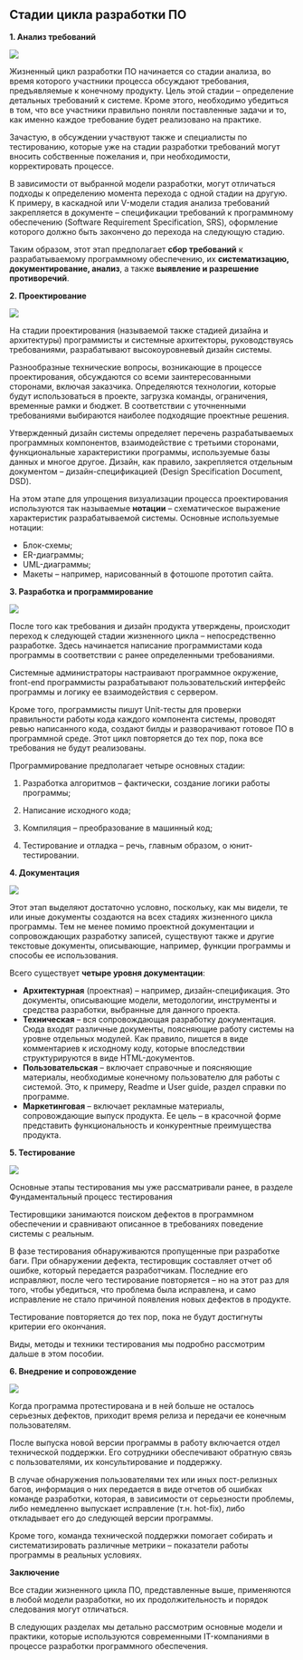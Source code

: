 ## Стадии цикла разработки ПО

**1. Анализ требований**

![](../img/img_8.png)

Жизненный цикл разработки ПО начинается со стадии анализа, во время которого участники процесса обсуждают требования,
предъявляемые к конечному продукту. Цель этой стадии – определение детальных требований к системе. Кроме этого,
необходимо убедиться в том, что все участники правильно поняли поставленные задачи и то, как именно каждое требование
будет реализовано на практике.

Зачастую, в обсуждении участвуют также и специалисты по тестированию, которые уже на стадии разработки требований могут
вносить собственные пожелания и, при необходимости, корректировать процессе.

В зависимости от выбранной модели разработки, могут отличаться подходы к определению момента перехода с одной стадии на
другую. К примеру, в каскадной или V-модели стадия анализа требований закрепляется в документе – спецификации требований
к программному обеспечению (Software Requirement Specification, SRS), оформление которого должно быть закончено до
перехода на следующую стадию.

Таким образом, этот этап предполагает **сбор требований** к разрабатываемому программному обеспечению, их
**систематизацию, документирование, анализ**, а также **выявление и разрешение противоречий**.

**2. Проектирование**

![](../img/img_9.png)

На стадии проектирования (называемой также стадией дизайна и архитектуры) программисты и системные архитекторы,
руководствуясь требованиями, разрабатывают высокоуровневый дизайн системы.

Разнообразные технические вопросы, возникающие в процессе проектирования, обсуждаются со всеми заинтересованными
сторонами, включая заказчика. Определяются технологии, которые будут использоваться в проекте, загрузка команды,
ограничения, временные рамки и бюджет. В соответствии с уточненными требованиями выбираются наиболее подходящие
проектные решения.

Утвержденный дизайн системы определяет перечень разрабатываемых программных компонентов, взаимодействие с третьими
сторонами, функциональные характеристики программы, используемые базы данных и многое другое. Дизайн, как правило,
закрепляется отдельным документом – дизайн-спецификацией (Design Specification Document, DSD).

На этом этапе для упрощения визуализации процесса проектирования используются так называемые **нотации** – схематическое
выражение характеристик разрабатываемой системы. Основные используемые нотации:

- Блок-схемы;
- ER-диаграммы;
- UML-диаграммы;
- Макеты – например, нарисованный в фотошопе прототип сайта.

**3. Разработка и программирование**

![](../img/img_10.png)

После того как требования и дизайн продукта утверждены, происходит переход к следующей стадии жизненного цикла –
непосредственно разработке. Здесь начинается написание программистами кода программы в соответствии с ранее
определенными требованиями.

Системные администраторы настраивают программное окружение, front-end программисты разрабатывают пользовательский
интерфейс программы и логику ее взаимодействия с сервером.

Кроме того, программисты пишут Unit-тесты для проверки правильности работы кода каждого компонента системы, проводят
ревью написанного кода, создают билды и разворачивают готовое ПО в программной среде. Этот цикл повторяется до тех пор,
пока все требования не будут реализованы.

Программирование предполагает четыре основных стадии:

1) Разработка алгоритмов – фактически, создание логики работы программы;

2) Написание исходного кода;

3) Компиляция – преобразование в машинный код;

4) Тестирование и отладка – речь, главным образом, о юнит-тестировании.

**4. Документация**

![](../img/img_11.png)

Этот этап выделяют достаточно условно, поскольку, как мы видели, те или иные документы создаются на всех стадиях
жизненного цикла программы. Тем не менее помимо проектной документации и сопровождающих разработку записей, существуют
также и другие текстовые документы, описывающие, например, функции программы и способы ее использования.

Всего существует **четыре уровня документации**:

- **Архитектурная** (проектная) – например, дизайн-спецификация. Это документы, описывающие модели, методологии,
  инструменты и средства разработки, выбранные для данного проекта.
- **Техническая** – вся сопровождающая разработку документация. Сюда входят различные документы, поясняющие работу
  системы на уровне отдельных модулей. Как правило, пишется в виде комментариев к исходному коду, которые впоследствии
  структурируются в виде HTML-документов.
- **Пользовательская** – включает справочные и поясняющие материалы, необходимые конечному пользователю для работы с
  системой. Это, к примеру, Readme и User guide, раздел справки по программе.
- **Маркетинговая** – включает рекламные материалы, сопровождающие выпуск продукта. Ее цель – в красочной форме
  представить функциональность и конкурентные преимущества продукта.

**5. Тестирование**

![](../img/img_12.png)

Основные этапы тестирования мы уже рассматривали ранее, в разделе Фундаментальный процесс тестирования

Тестировщики занимаются поиском дефектов в программном обеспечении и сравнивают описанное в требованиях поведение
системы с реальным.

В фазе тестирования обнаруживаются пропущенные при разработке баги. При обнаружении дефекта, тестировщик составляет
отчет об ошибке, который передается разработчикам. Последние его исправляют, после чего тестирование повторяется – но на
этот раз для того, чтобы убедиться, что проблема была исправлена, и само исправление не стало причиной появления новых
дефектов в продукте.

Тестирование повторяется до тех пор, пока не будут достигнуты критерии его окончания.

Виды, методы и техники тестирования мы подробно рассмотрим дальше в этом пособии.

**6. Внедрение и сопровождение**

![](../img/img_13.png)

Когда программа протестирована и в ней больше не осталось серьезных дефектов, приходит время релиза и передачи ее
конечным пользователям.

После выпуска новой версии программы в работу включается отдел технической поддержки. Его сотрудники обеспечивают
обратную связь с пользователями, их консультирование и поддержку.

В случае обнаружения пользователями тех или иных пост-релизных багов, информация о них передается в виде отчетов об
ошибках команде разработки, которая, в зависимости от серьезности проблемы, либо немедленно выпускает исправление (т.н.
hot-fix), либо откладывает его до следующей версии программы.

Кроме того, команда технической поддержки помогает собирать и систематизировать различные метрики – показатели работы
программы в реальных условиях.

**Заключение**

Все стадии жизненного цикла ПО, представленные выше, применяются в любой модели разработки, но их продолжительность и
порядок следования могут отличаться.

В следующих разделах мы детально рассмотрим основные модели и практики, которые используются современными IT-компаниями
в процессе разработки программного обеспечения.